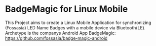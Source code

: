 # BadgeMagic for Linux Mobile

This Project aims to create a Linux Mobile Application for synchronizing (Fossasia) LED Name Badges with a mobile device via Bluetooth(LE). 
Archetype is the companys Android App BadgeMagic: https://github.com/fossasia/badge-magic-android
